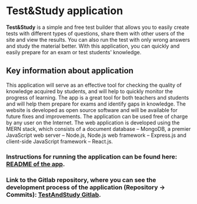 # Test&Study application 

**Test&Study** is a simple and free test builder that allows you to easily create tests with different types of questions, share them with other users of the site and view the results. You can also run the test with only wrong answers and study the material better. With this application, you can quickly and easily prepare for an exam or test students' knowledge.

## Key information about application

This application will serve as an effective tool for checking the quality of knowledge acquired by students, and will help to quickly monitor the progress of learning. The app is a great tool for both teachers and students and will help them prepare for exams and identify gaps in knowledge. The website is developed as open source software and will be available for future fixes and improvements. The application can be used free of charge by any user on the Internet. The web application is developed using the MERN stack, which consists of a document database – MongoDB, a premier JavaScript web server – Node.js, Node.js web framework – Express.js and client-side JavaScript framework – React.js. 

### Instructions for running the application can be found here: [README of the app](https://github.com/arinamomot/test-and-study/tree/main/test-and-study#readme).

### Link to the Gitlab repository, where you can see the development process of the application (Repository -> Сommits): [TestAndStudy Gitlab](https://gitlab.fel.cvut.cz/momotari/testquiz).
